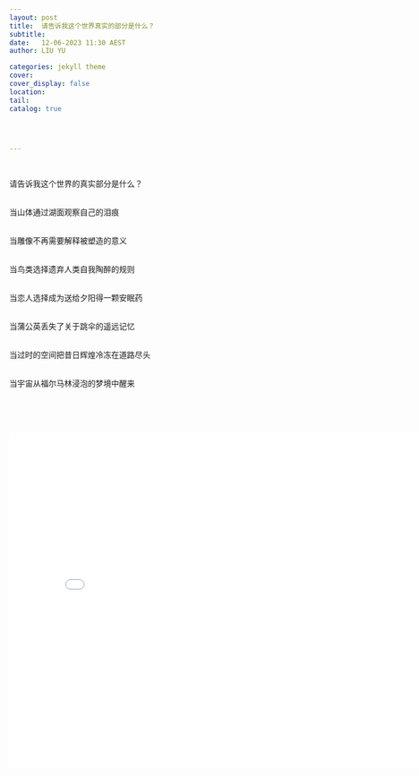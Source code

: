 ```yaml
---
layout: post
title:  请告诉我这个世界真实的部分是什么？
subtitle: 
date:   12-06-2023 11:30 AEST
author: LIU YU

categories: jekyll theme
cover: 
cover_display: false
location: 
tail: 
catalog: true 




---
```






<br>

请告诉我这个世界的真实部分是什么？

<br>当山体通过湖面观察自己的泪痕

<br>当雕像不再需要解释被塑造的意义

<br>当鸟类选择遗弃人类自我陶醉的规则

<br>当恋人选择成为送给夕阳得一颗安眠药

<br>当蒲公英丢失了关于跳伞的遥远记忆

<br>当过时的空间把昔日辉煌冷冻在道路尽头

<br>当宇宙从福尔马林浸泡的梦境中醒来



<br><br><br>



<iframe src="//player.bilibili.com/player.html?aid=571531353&bvid=BV1Ez4y1B7Jq&cid=1141656096&page=1" scrolling="no" border="0" frameborder="no" framespacing="0" allowfullscreen="true" height=600 width=800> </iframe>